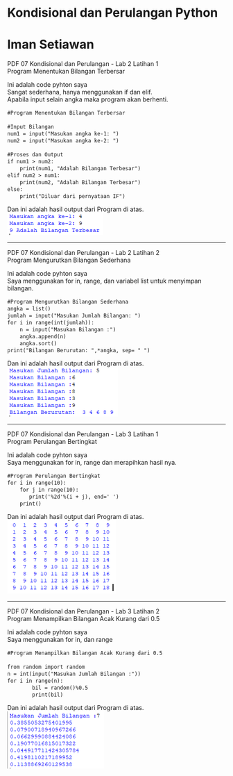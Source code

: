 # Kondisional dan Perulangan Python
# Iman Setiawan

PDF 07 Kondisional dan Perulangan - Lab 2 Latihan 1\
Program Menentukan Bilangan Terbersar

Ini adalah code pyhton saya\
Sangat sederhana, hanya menggunakan if dan elif.\
Apabila input selain angka maka program akan berhenti.

~~~
#Program Menentukan Bilangan Terbersar

#Input Bilangan
num1 = input("Masukan angka ke-1: ")
num2 = input("Masukan angka ke-2: ")

#Proses dan Output
if num1 > num2:
    print(num1, "Adalah Bilangan Terbesar")
elif num2 > num1:
    print(num2, "Adalah Bilangan Terbesar")
else:
    print("Diluar dari pernyataan IF")

~~~

Dan ini adalah hasil output dari Program di atas.\
![screenshot output](screenshot/ss1.png)

--------------------------------------------------------------

PDF 07 Kondisional dan Perulangan - Lab 2 Latihan 2\
Program Mengurutkan Bilangan Sederhana

Ini adalah code pyhton saya\
Saya menggunakan for in, range, dan variabel list untuk menyimpan bilangan.

~~~
#Program Mengurutkan Bilangan Sederhana
angka = list()
jumlah = input("Masukan Jumlah Bilangan: ")
for i in range(int(jumlah)):
    n = input("Masukan Bilangan :")
    angka.append(n)
    angka.sort()
print("Bilangan Berurutan: ",*angka, sep= " ")
~~~

Dan ini adalah hasil output dari Program di atas.\
![screenshot output](screenshot/ss2.png)

--------------------------------------------------------------

PDF 07 Kondisional dan Perulangan - Lab 3 Latihan 1\
Program Perulangan Bertingkat

Ini adalah code pyhton saya\
Saya menggunakan for in, range dan merapihkan hasil nya.

~~~
#Program Perulangan Bertingkat
for i in range(10):
    for j in range(10):
       print('%2d'%(i + j), end=' ')
    print()
~~~

Dan ini adalah hasil output dari Program di atas.\
![screenshot output](screenshot/ss3.png)

--------------------------------------------------------------

PDF 07 Kondisional dan Perulangan - Lab 3 Latihan 2\
Program Menampilkan Bilangan Acak Kurang dari 0.5

Ini adalah code pyhton saya\
Saya menggunakan for in, dan range

~~~
#Program Menampilkan Bilangan Acak Kurang dari 0.5

from random import random
n = int(input("Masukan Jumlah Bilangan :"))
for i in range(n):
        bil = random()%0.5
        print(bil)
~~~

Dan ini adalah hasil output dari Program di atas.\
![screenshot output](screenshot/ss4.png)